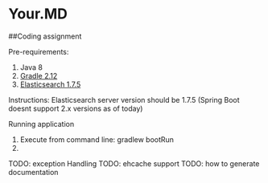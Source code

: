 # Your.MD
##Coding assignment

Pre-requirements:

1.	Java 8
2.  [Gradle 2.12](http://gradle.org/gradle-download/)
3.  [Elasticsearch 1.7.5](https://www.elastic.co/downloads/past-releases/elasticsearch-1-7-5)

Instructions:
Elasticsearch server version should be 1.7.5 (Spring Boot doesnt support 2.x versions as of today)


Running application
1. Execute from command line: gradlew bootRun
2. 


TODO: exception Handling
TODO: ehcache support
TODO: how to generate documentation